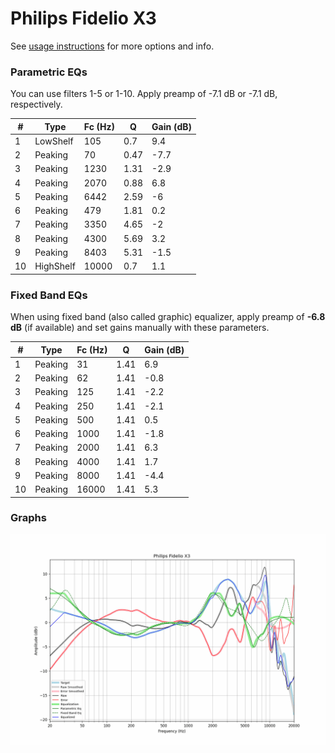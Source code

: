# Philips Fidelio X3
See [usage instructions](https://github.com/jaakkopasanen/AutoEq#usage) for more options and info.

### Parametric EQs
You can use filters 1-5 or 1-10. Apply preamp of -7.1 dB or -7.1 dB, respectively.

|   # | Type      |   Fc (Hz) |    Q |   Gain (dB) |
|-----|-----------|-----------|------|-------------|
|   1 | LowShelf  |       105 | 0.7  |         9.4 |
|   2 | Peaking   |        70 | 0.47 |        -7.7 |
|   3 | Peaking   |      1230 | 1.31 |        -2.9 |
|   4 | Peaking   |      2070 | 0.88 |         6.8 |
|   5 | Peaking   |      6442 | 2.59 |        -6   |
|   6 | Peaking   |       479 | 1.81 |         0.2 |
|   7 | Peaking   |      3350 | 4.65 |        -2   |
|   8 | Peaking   |      4300 | 5.69 |         3.2 |
|   9 | Peaking   |      8403 | 5.31 |        -1.5 |
|  10 | HighShelf |     10000 | 0.7  |         1.1 |

### Fixed Band EQs
When using fixed band (also called graphic) equalizer, apply preamp of **-6.8 dB** (if available) and set gains manually with these parameters.

|   # | Type    |   Fc (Hz) |    Q |   Gain (dB) |
|-----|---------|-----------|------|-------------|
|   1 | Peaking |        31 | 1.41 |         6.9 |
|   2 | Peaking |        62 | 1.41 |        -0.8 |
|   3 | Peaking |       125 | 1.41 |        -2.2 |
|   4 | Peaking |       250 | 1.41 |        -2.1 |
|   5 | Peaking |       500 | 1.41 |         0.5 |
|   6 | Peaking |      1000 | 1.41 |        -1.8 |
|   7 | Peaking |      2000 | 1.41 |         6.3 |
|   8 | Peaking |      4000 | 1.41 |         1.7 |
|   9 | Peaking |      8000 | 1.41 |        -4.4 |
|  10 | Peaking |     16000 | 1.41 |         5.3 |

### Graphs
![](./Philips%20Fidelio%20X3.png)
